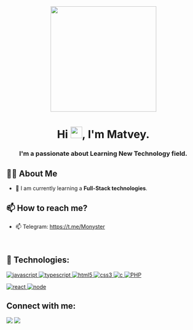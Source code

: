 
<div align="center"><a href="#"><img src="https://user-images.githubusercontent.com/67963288/148515686-941a08d2-55b9-4c09-93ca-7d2034aac37c.png" height="275px"/></a></div>

<h1 align="center">Hi <img src="https://raw.githubusercontent.com/MartinHeinz/MartinHeinz/master/wave.gif" width="30px" height="30px">, I'm Matvey.</h1>
<h3 align="center">I'm a passionate about Learning New Technology field.</h3>


## 🙋‍♂️ About Me
- 🌱 I am currently learning a **Full-Stack technologies**.
  
## 📫 How to reach me?
- 📫 Telegram: https://t.me/Monyster         

<br>

## 🚀 Technologies:

<a href="https://devdocs.io/javascript/" target="_blank"> <img src="https://img.shields.io/badge/JavaScript-323330?style=for-the-badge&logo=javascript&logoColor=F7DF1E" alt="javascript" /> </a> 
<a href="https://devdocs.io/typescript/" target="_blank"> <img src="https://img.shields.io/badge/TypeScript-007ACC?style=for-the-badge&logo=typescript&logoColor=white" alt="typescript" /> </a> 
<a href="https://devdocs.io/html/" target="_blank"> <img src="https://img.shields.io/badge/HTML5-E34F26?style=for-the-badge&logo=html5&logoColor=white" alt="html5" /> </a> 
<a href="https://devdocs.io/css/" target="_blank"> <img src="https://img.shields.io/badge/CSS3-1572B6?style=for-the-badge&logo=css3&logoColor=white" alt="css3" /> </a> 
<a href="https://devdocs.io/c/" target="_blank"> <img src="https://img.shields.io/badge/c-%2300599C.svg?style=for-the-badge&logo=c&logoColor=white" alt="c" /> </a> 
<a href="https://www.php.net/docs.php" target="_blank"> <img src="https://img.shields.io/badge/php-%23777BB4.svg?style=for-the-badge&logo=php&logoColor=white" alt="PHP" /> </a> 

<a href="https://reactjs.org/" target="_blank"> <img src="https://img.shields.io/badge/React-20232A?style=for-the-badge&logo=react&logoColor=61DAFB" alt="react" /> </a>
<a href="https://nodejs.org" target="_blank"> <img src="https://img.shields.io/badge/Node.js-339933?style=for-the-badge&logo=nodedotjs&logoColor=white" alt="node" /> </a>


## Connect with me:

<a href = "https://www.linkedin.com/in/matvii-voznosimenko-3587b8258/" target="_blank"><img src="https://img.icons8.com/fluent/48/000000/linkedin.png" /></a>
<a href = "mailto:m.voznosimenko@gmail.com" target="_blank"><img src="https://img.icons8.com/color/48/000000/gmail-new.png" /></a>
